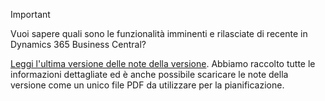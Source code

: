 > [!IMPORTANT]
>
> Vuoi sapere quali sono le funzionalità imminenti e rilasciate di recente in Dynamics 365 Business Central?
>
> [Leggi l'ultima versione delle note della versione](/business-applications-release-notes/April19/dynamics365-business-central/). Abbiamo raccolto tutte le informazioni dettagliate ed è anche possibile scaricare le note della versione come un unico file PDF da utilizzare per la pianificazione.  
